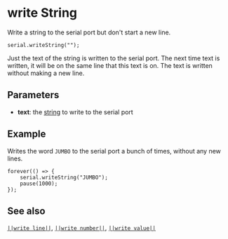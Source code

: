 # write String

Write a string to the serial port but don't start a new line.

```sig
serial.writeString("");
```
Just the text of the string is written to the serial port. The next time text is written,
it will be on the same line that this text is on. The text is written without making
a new line.

## Parameters

* **text**: the [string](/types/string) to write to the serial port

## Example

Writes the word `JUMBO` to the serial port a bunch of times, without any new lines.

```blocks
forever(() => {
    serial.writeString("JUMBO");
    pause(1000);
});
```

## See also

[``||write line||``](/reference/serial/write-line),
[``||write number||``](/reference/serial/write-number),
[``||write value||``](/reference/serial/write-value)
